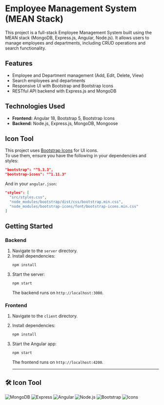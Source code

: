 # Employee Management System (MEAN Stack)

This project is a full-stack Employee Management System built using the MEAN stack (MongoDB, Express.js, Angular, Node.js). It allows users to manage employees and departments, including CRUD operations and search functionality.

## Features

- Employee and Department management (Add, Edit, Delete, View)
- Search employees and departments
- Responsive UI with Bootstrap and Bootstrap Icons
- RESTful API backend with Express.js and MongoDB

## Technologies Used

- **Frontend:** Angular 18, Bootstrap 5, Bootstrap Icons
- **Backend:** Node.js, Express.js, MongoDB, Mongoose

## Icon Tool

This project uses [Bootstrap Icons](https://icons.getbootstrap.com/) for UI icons.  
To use them, ensure you have the following in your dependencies and styles:

```json
"bootstrap": "^5.3.3",
"bootstrap-icons": "^1.11.3"
```

And in your `angular.json`:

```json
"styles": [
  "src/styles.css",
  "node_modules/bootstrap/dist/css/bootstrap.min.css",
  "node_modules/bootstrap-icons/font/bootstrap-icons.min.css"
]
```

## Getting Started

### Backend

1. Navigate to the `server` directory.
2. Install dependencies:  
   ```sh
   npm install
   ```
3. Start the server:  
   ```sh
   npm start
   ```
   The backend runs on `http://localhost:3000`.

### Frontend

1. Navigate to the `client` directory.
2. Install dependencies:  
   ```sh
   npm install
   ```
3. Start the Angular app:  
   ```sh
   npm start
   ```
   The frontend runs on `http://localhost:4200`.

   ---

## 🛠️ Icon Tool

![MongoDB](https://img.shields.io/badge/Database-MongoDB-green?logo=mongodb)
![Express](https://img.shields.io/badge/Backend-Express.js-black?logo=express)
![Angular](https://img.shields.io/badge/Frontend-Angular-red?logo=angular)
![Node.js](https://img.shields.io/badge/Server-Node.js-green?logo=node.js)
![Bootstrap](https://img.shields.io/badge/UI-Bootstrap-blue?logo=bootstrap)
![Icons](https://img.shields.io/badge/Icons-Bootstrap_Icons-purple?logo=bootstrap)
